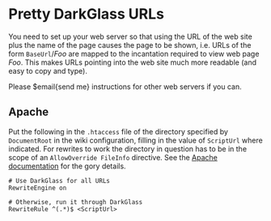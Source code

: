 # Pretty DarkGlass URLs

You need to set up your web server so that using the URL of the web site plus the name of the page causes the page to be shown, i.e. URLs of the form `BaseUrl`/_Foo_ are mapped to the incantation required to view web page _Foo_. This makes URLs pointing into the web site much more readable (and easy to copy and type).

Please $email{send me} instructions for other web servers if you can.

## Apache

Put the following in the `.htaccess` file of the directory specified by `DocumentRoot` in the wiki configuration, filling in the value of `ScriptUrl` where indicated. For rewrites to work the directory in question has to be in the scope of an `AllowOverride FileInfo` directive. See the [Apache documentation](https://httpd.apache.org/docs/) for the gory details.

    # Use DarkGlass for all URLs
    RewriteEngine on
    
    # Otherwise, run it through DarkGlass
    RewriteRule ^(.*)$ <ScriptUrl>
